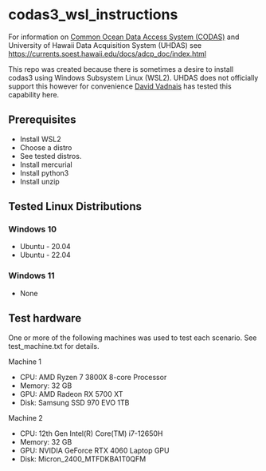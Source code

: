 # codas3_wsl_instructions
For information on [Common Ocean Data Access System (CODAS)](https://currents.soest.hawaii.edu/hg/codas3/) and University of Hawaii Data Acquisition System (UHDAS) see https://currents.soest.hawaii.edu/docs/adcp_doc/index.html 

This repo was created because there is sometimes a desire to install codas3 using Windows Subsystem Linux (WSL2).  UHDAS does not officially support this however for convenience [David Vadnais](https://currents.soest.hawaii.edu/home/people/) has tested this capability here. 

## Prerequisites
* Install WSL2
* Choose a distro
* See tested distros.
* Install mercurial
* Install python3
* Install unzip

## Tested Linux Distributions
### Windows 10
* Ubuntu - 20.04
* Ubuntu - 22.04

### Windows 11
* None

## Test hardware
One or more of the following machines was used to test each scenario. See test_machine.txt for details.

Machine 1
* CPU: AMD Ryzen 7 3800X 8-core Processor
* Memory: 32 GB
* GPU: AMD Radeon RX 5700 XT
* Disk: Samsung SSD 970 EVO 1TB

Machine 2
* CPU: 12th Gen Intel(R) Core(TM) i7-12650H
* Memory: 32 GB
* GPU: NVIDIA GeForce RTX 4060 Laptop GPU
* Disk: Micron_2400_MTFDKBA1T0QFM
